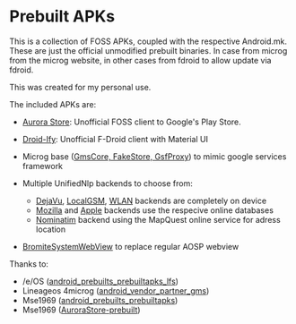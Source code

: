 # Prebuilt APKs

This is a collection of FOSS APKs, coupled with the respective Android.mk. These are just the official unmodified prebuilt binaries. In case from microg from the microg website, in other cases from fdroid to allow update via fdroid.

This was created for my personal use.

The included APKs are:
* [Aurora Store](https://gitlab.com/AuroraOSS/AuroraStore/tags): Unofficial FOSS client to Google's Play Store.
* [Droid-Ify](https://github.com/Iamlooker/Droid-ify): Unofficial F-Droid client with Material UI
* Microg base ([GmsCore, FakeStore, GsfProxy](https://microg.org/download.html)) to mimic google services framework
* Multiple UnifiedNlp backends to choose from:
   * [DejaVu](https://f-droid.org/packages/org.fitchfamily.android.dejavu), [LocalGSM](https://f-droid.org/packages/org.fitchfamily.android.gsmlocation), [WLAN](https://f-droid.org/packages/org.fitchfamily.android.wifi_backend) backends are completely on device
   * [Mozilla](https://f-droid.org/packages/org.microg.nlp.backend.ichnaea) and [Apple](https://f-droid.org/packages/org.microg.nlp.backend.apple) backends use the respecive online databases
   * [Nominatim](https://f-droid.org/packages/org.microg.nlp.backend.nominatim) backend using the MapQuest online service for adress location
   
* [BromiteSystemWebView](https://github.com/bromite/bromite) to replace regular AOSP webview

Thanks to:
- /e/OS ([android_prebuilts_prebuiltapks_lfs](https://gitlab.e.foundation/e/os/android_prebuilts_prebuiltapks_lfs))
- Lineageos 4microg ([android_vendor_partner_gms](https://github.com/lineageos4microg/android_vendor_partner_gms))
- Mse1969 ([android_prebuilts_prebuiltapks](https://github.com/MSe1969/android_prebuilts_prebuiltapks))
- Mse1969 ([AuroraStore-prebuilt](https://github.com/MSe1969/AuroraStore-prebuilt))
